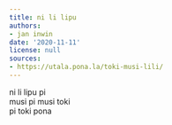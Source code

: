 ```yaml
---
title: ni li lipu
authors:
- jan inwin
date: '2020-11-11'
license: null
sources:
- https://utala.pona.la/toki-musi-lili/
---
```


ni li lipu pi  
musi pi musi toki  
pi toki pona